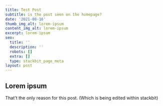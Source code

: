 ```yaml
---
title: Test Post
subtitle: is the post seen on the homepage?
date: '2021-08-16'
thumb_img_alt: lorem-ipsum
content_img_alt: lorem-ipsum
excerpt: lorem-ipsum
seo:
  title: ''
  description: ''
  robots: []
  extra: []
  type: stackbit_page_meta
layout: post
---
```

## Lorem ipsum

That't the only reason for this post. (Which is being edited within stackbit)

